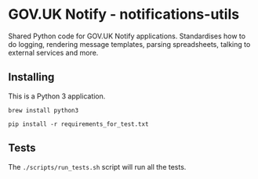 # GOV.UK Notify - notifications-utils

Shared Python code for GOV.UK Notify applications. Standardises how to do logging, rendering message templates, parsing spreadsheets, talking to external services and more.

## Installing

This is a Python 3 application.

    brew install python3

    pip install -r requirements_for_test.txt

## Tests

The `./scripts/run_tests.sh` script will run all the tests.
